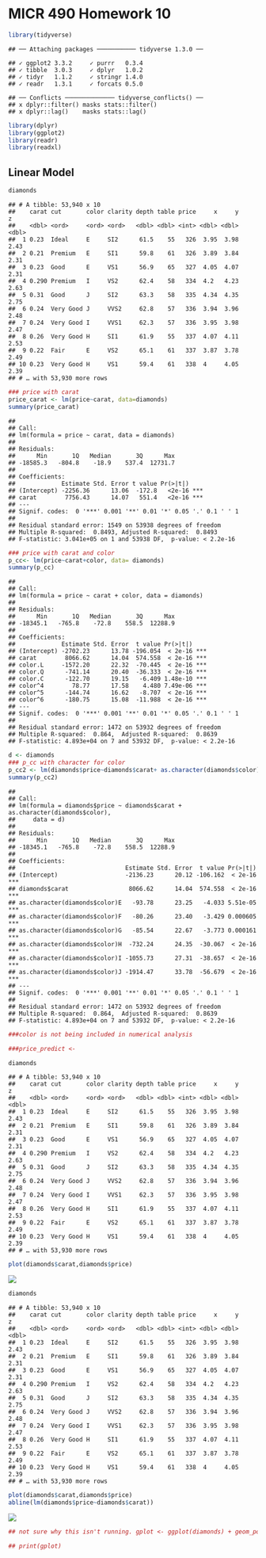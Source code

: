 MICR 490 Homework 10
================

``` r
library(tidyverse)
```

    ## ── Attaching packages ─────────── tidyverse 1.3.0 ──

    ## ✓ ggplot2 3.3.2     ✓ purrr   0.3.4
    ## ✓ tibble  3.0.3     ✓ dplyr   1.0.2
    ## ✓ tidyr   1.1.2     ✓ stringr 1.4.0
    ## ✓ readr   1.3.1     ✓ forcats 0.5.0

    ## ── Conflicts ────────────── tidyverse_conflicts() ──
    ## x dplyr::filter() masks stats::filter()
    ## x dplyr::lag()    masks stats::lag()

``` r
library(dplyr)
library(ggplot2)
library(readr)
library(readxl)
```

## Linear Model

``` r
diamonds
```

    ## # A tibble: 53,940 x 10
    ##    carat cut       color clarity depth table price     x     y     z
    ##    <dbl> <ord>     <ord> <ord>   <dbl> <dbl> <int> <dbl> <dbl> <dbl>
    ##  1 0.23  Ideal     E     SI2      61.5    55   326  3.95  3.98  2.43
    ##  2 0.21  Premium   E     SI1      59.8    61   326  3.89  3.84  2.31
    ##  3 0.23  Good      E     VS1      56.9    65   327  4.05  4.07  2.31
    ##  4 0.290 Premium   I     VS2      62.4    58   334  4.2   4.23  2.63
    ##  5 0.31  Good      J     SI2      63.3    58   335  4.34  4.35  2.75
    ##  6 0.24  Very Good J     VVS2     62.8    57   336  3.94  3.96  2.48
    ##  7 0.24  Very Good I     VVS1     62.3    57   336  3.95  3.98  2.47
    ##  8 0.26  Very Good H     SI1      61.9    55   337  4.07  4.11  2.53
    ##  9 0.22  Fair      E     VS2      65.1    61   337  3.87  3.78  2.49
    ## 10 0.23  Very Good H     VS1      59.4    61   338  4     4.05  2.39
    ## # … with 53,930 more rows

``` r
### price with carat
price_carat <- lm(price~carat, data=diamonds)
summary(price_carat) 
```

    ## 
    ## Call:
    ## lm(formula = price ~ carat, data = diamonds)
    ## 
    ## Residuals:
    ##      Min       1Q   Median       3Q      Max 
    ## -18585.3   -804.8    -18.9    537.4  12731.7 
    ## 
    ## Coefficients:
    ##             Estimate Std. Error t value Pr(>|t|)    
    ## (Intercept) -2256.36      13.06  -172.8   <2e-16 ***
    ## carat        7756.43      14.07   551.4   <2e-16 ***
    ## ---
    ## Signif. codes:  0 '***' 0.001 '**' 0.01 '*' 0.05 '.' 0.1 ' ' 1
    ## 
    ## Residual standard error: 1549 on 53938 degrees of freedom
    ## Multiple R-squared:  0.8493, Adjusted R-squared:  0.8493 
    ## F-statistic: 3.041e+05 on 1 and 53938 DF,  p-value: < 2.2e-16

``` r
### price with carat and color
p_cc<- lm(price~carat+color, data= diamonds)
summary(p_cc)
```

    ## 
    ## Call:
    ## lm(formula = price ~ carat + color, data = diamonds)
    ## 
    ## Residuals:
    ##      Min       1Q   Median       3Q      Max 
    ## -18345.1   -765.8    -72.8    558.5  12288.9 
    ## 
    ## Coefficients:
    ##             Estimate Std. Error  t value Pr(>|t|)    
    ## (Intercept) -2702.23      13.78 -196.054  < 2e-16 ***
    ## carat        8066.62      14.04  574.558  < 2e-16 ***
    ## color.L     -1572.20      22.32  -70.445  < 2e-16 ***
    ## color.Q      -741.14      20.40  -36.333  < 2e-16 ***
    ## color.C      -122.70      19.15   -6.409 1.48e-10 ***
    ## color^4        78.77      17.58    4.480 7.49e-06 ***
    ## color^5      -144.74      16.62   -8.707  < 2e-16 ***
    ## color^6      -180.75      15.08  -11.988  < 2e-16 ***
    ## ---
    ## Signif. codes:  0 '***' 0.001 '**' 0.01 '*' 0.05 '.' 0.1 ' ' 1
    ## 
    ## Residual standard error: 1472 on 53932 degrees of freedom
    ## Multiple R-squared:  0.864,  Adjusted R-squared:  0.8639 
    ## F-statistic: 4.893e+04 on 7 and 53932 DF,  p-value: < 2.2e-16

``` r
d <- diamonds
### p_cc with character for color
p_cc2 <- lm(diamonds$price~diamonds$carat+ as.character(diamonds$color), data=d)
summary(p_cc2)
```

    ## 
    ## Call:
    ## lm(formula = diamonds$price ~ diamonds$carat + as.character(diamonds$color), 
    ##     data = d)
    ## 
    ## Residuals:
    ##      Min       1Q   Median       3Q      Max 
    ## -18345.1   -765.8    -72.8    558.5  12288.9 
    ## 
    ## Coefficients:
    ##                               Estimate Std. Error  t value Pr(>|t|)    
    ## (Intercept)                   -2136.23      20.12 -106.162  < 2e-16 ***
    ## diamonds$carat                 8066.62      14.04  574.558  < 2e-16 ***
    ## as.character(diamonds$color)E   -93.78      23.25   -4.033 5.51e-05 ***
    ## as.character(diamonds$color)F   -80.26      23.40   -3.429 0.000605 ***
    ## as.character(diamonds$color)G   -85.54      22.67   -3.773 0.000161 ***
    ## as.character(diamonds$color)H  -732.24      24.35  -30.067  < 2e-16 ***
    ## as.character(diamonds$color)I -1055.73      27.31  -38.657  < 2e-16 ***
    ## as.character(diamonds$color)J -1914.47      33.78  -56.679  < 2e-16 ***
    ## ---
    ## Signif. codes:  0 '***' 0.001 '**' 0.01 '*' 0.05 '.' 0.1 ' ' 1
    ## 
    ## Residual standard error: 1472 on 53932 degrees of freedom
    ## Multiple R-squared:  0.864,  Adjusted R-squared:  0.8639 
    ## F-statistic: 4.893e+04 on 7 and 53932 DF,  p-value: < 2.2e-16

``` r
###color is not being included in numerical analysis 

###price_predict <- 
```

``` r
diamonds
```

    ## # A tibble: 53,940 x 10
    ##    carat cut       color clarity depth table price     x     y     z
    ##    <dbl> <ord>     <ord> <ord>   <dbl> <dbl> <int> <dbl> <dbl> <dbl>
    ##  1 0.23  Ideal     E     SI2      61.5    55   326  3.95  3.98  2.43
    ##  2 0.21  Premium   E     SI1      59.8    61   326  3.89  3.84  2.31
    ##  3 0.23  Good      E     VS1      56.9    65   327  4.05  4.07  2.31
    ##  4 0.290 Premium   I     VS2      62.4    58   334  4.2   4.23  2.63
    ##  5 0.31  Good      J     SI2      63.3    58   335  4.34  4.35  2.75
    ##  6 0.24  Very Good J     VVS2     62.8    57   336  3.94  3.96  2.48
    ##  7 0.24  Very Good I     VVS1     62.3    57   336  3.95  3.98  2.47
    ##  8 0.26  Very Good H     SI1      61.9    55   337  4.07  4.11  2.53
    ##  9 0.22  Fair      E     VS2      65.1    61   337  3.87  3.78  2.49
    ## 10 0.23  Very Good H     VS1      59.4    61   338  4     4.05  2.39
    ## # … with 53,930 more rows

``` r
plot(diamonds$carat,diamonds$price)
```

![](hw_10_files/figure-gfm/unnamed-chunk-4-1.png)<!-- -->

``` r
diamonds
```

    ## # A tibble: 53,940 x 10
    ##    carat cut       color clarity depth table price     x     y     z
    ##    <dbl> <ord>     <ord> <ord>   <dbl> <dbl> <int> <dbl> <dbl> <dbl>
    ##  1 0.23  Ideal     E     SI2      61.5    55   326  3.95  3.98  2.43
    ##  2 0.21  Premium   E     SI1      59.8    61   326  3.89  3.84  2.31
    ##  3 0.23  Good      E     VS1      56.9    65   327  4.05  4.07  2.31
    ##  4 0.290 Premium   I     VS2      62.4    58   334  4.2   4.23  2.63
    ##  5 0.31  Good      J     SI2      63.3    58   335  4.34  4.35  2.75
    ##  6 0.24  Very Good J     VVS2     62.8    57   336  3.94  3.96  2.48
    ##  7 0.24  Very Good I     VVS1     62.3    57   336  3.95  3.98  2.47
    ##  8 0.26  Very Good H     SI1      61.9    55   337  4.07  4.11  2.53
    ##  9 0.22  Fair      E     VS2      65.1    61   337  3.87  3.78  2.49
    ## 10 0.23  Very Good H     VS1      59.4    61   338  4     4.05  2.39
    ## # … with 53,930 more rows

``` r
plot(diamonds$carat,diamonds$price)
abline(lm(diamonds$price~diamonds$carat))
```

![](hw_10_files/figure-gfm/unnamed-chunk-5-1.png)<!-- -->

``` r
## not sure why this isn't running. gplot <- ggplot(diamonds) + geom_point(mapping=aes(x=carat, y=price, color=color)) + geom_smooth(method=p_cc2)

## print(gplot)
```
